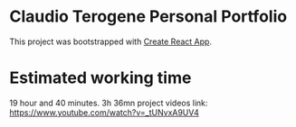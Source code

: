 # Claudio Terogene Personal Portfolio

This project was bootstrapped with [Create React App](https://github.com/facebook/create-react-app).


# Estimated working time
 19 hour and 40 minutes. 3h 36mn
project videos link: https://www.youtube.com/watch?v=_tUNvxA9UV4


